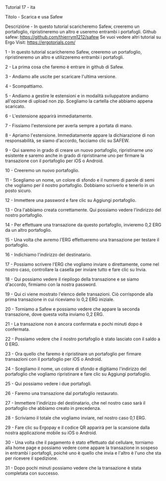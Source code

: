 Tutorial 17 - ita

Títolo - Scarica e usa Safew

Descrizióne - In questo tutorial scaricheremo Safew, creeremo un portafoglio, ripristineremo un altro e useremo entrambi i portafogli.
Github safew: https://github.com/thierrym1212/safew Se vuoi vedere altri tutorial su Ergo Visit: https://ergotorials.com/

1 - In questo tutorial scaricheremo Safew, creeremo un portafoglio, ripristineremo un altro e utilizzeremo entrambi i portafogli.

2 - La prima cosa che faremo è entrare in github di Safew.

3 - Andiamo alle uscite per scaricare l'ultima versione.

4 - Scompattiamo.

5 - Andiamo a gestire le estensioni e in modalità sviluppatore andiamo all'opzione di upload non zip. Scegliamo la cartella che abbiamo appena scaricato.

6 - L'estensione apparirà immediatamente.

7 - Fissiamo l'estensione per averla sempre a portata di mano.

8 - Apriamo l'estensione. Immediatamente appare la dichiarazione di non responsabilità, se siamo d'accordo, facciamo clic su SAFEW.

9 - Qui saremo in grado di creare un nuovo portafoglio, ripristinarne uno esistente e saremo anche in grado di ripristinarne uno per firmare la transazione con il portafoglio per iOS o Android.

10 - Creeremo un nuovo portafoglio.

11 - Scegliamo un nome, un colore di sfondo e il numero di parole di semi che vogliamo per il nostro portafoglio. Dobbiamo scriverlo e tenerlo in un posto sicuro.

12 - Immettere una password e fare clic su Aggiungi portafoglio.

13 - Ora l'abbiamo creata correttamente. Qui possiamo vedere l'indirizzo del nostro portafoglio.

14 - Per effettuare una transazione da questo portafoglio, invieremo 0,2 ERG da un altro portafoglio.

15 - Una volta che avremo l'ERG effettueremo una transazione per testare il portafoglio.

16 - Indichiamo l'indirizzo del destinatario.

17 - Possiamo scrivere l'ERG che vogliamo inviare o direttamente, come nel nostro caso, controllare la casella per inviare tutto e fare clic su Invia.

18 - Qui possiamo vedere il riepilogo della transazione e se siamo d'accordo, firmiamo con la nostra password.

19 - Qui ci viene mostrato l'elenco delle transazioni. Ciò corrisponde alla prima transazione in cui riceviamo lo 0,2 ERG iniziale.

20 - Torniamo a Safew e possiamo vedere che appare la seconda transazione, dove questa volta inviamo 0,2 ERG.

21 - La transazione non è ancora confermata e pochi minuti dopo è confermata.

22 - Possiamo vedere che il nostro portafoglio è stato lasciato con il saldo a 0 ERG.

23 - Ora quello che faremo è ripristinare un portafoglio per firmare transazioni con il portafoglio per iOS o Android.

24 - Scegliamo il nome, un colore di sfondo e digitiamo l'indirizzo del portafoglio che vogliamo ripristinare e fare clic su Aggiungi portafoglio.

25 - Qui possiamo vedere i due portafogli.

26 - Faremo una transazione dal portafoglio restaurato.

27 - Immettere l'indirizzo del destinatario, che nel nostro caso sarà il portafoglio che abbiamo creato in precedenza.

28 - Scriviamo il totale che vogliamo inviare, nel nostro caso 0,1 ERG.

29 - Fare clic su Ergopay e il codice QR apparirà per la scansione dalla nostra applicazione mobile su iOS o Android.

30 - Una volta che il pagamento è stato effettuato dal cellulare, torniamo alla home page e possiamo vedere come appare la transazione in sospeso in entrambi i portafogli, poiché uno è quello che invia e l'altro è l'uno che sta per ricevere il spedizione.

31 - Dopo pochi minuti possiamo vedere che la transazione è stata completata con successo.
